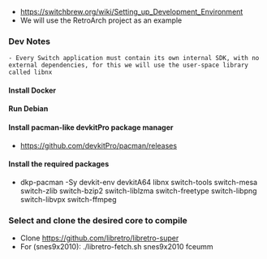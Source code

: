 - https://switchbrew.org/wiki/Setting_up_Development_Environment
- We will use the RetroArch project as an example
### Dev Notes
	- Every Switch application must contain its own internal SDK, with no external dependencies, for this we will use the user-space library called libnx

#### Install Docker
#### Run Debian
#### Install pacman-like devkitPro package manager
- https://github.com/devkitPro/pacman/releases
#### Install the required packages
- dkp-pacman -Sy devkit-env devkitA64 libnx switch-tools switch-mesa switch-zlib switch-bzip2 switch-liblzma switch-freetype switch-libpng switch-libvpx switch-ffmpeg

###  Select and clone the desired core to compile
- Clone https://github.com/libretro/libretro-super
- For (snes9x2010): ./libretro-fetch.sh snes9x2010 fceumm